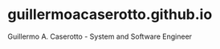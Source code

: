 guillermoacaserotto.github.io
=============================

Guillermo A. Caserotto - System and Software Engineer

